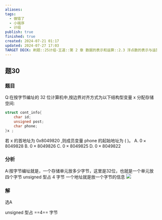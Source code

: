 ```yaml
---
aliases: 
tags:
  - 做错了
  - 小端序
  - 计组
publish: true
finished: true
created: 2024-07-21 01:17
updated: 2024-07-27 17:03
TARGET DECK: 刷题::25计组-王道::第 2 章 数据的表示和运算::2.3 浮点数的表示与运算::题30
---
```


## 题30
### 题目
Q:在按字节编址的 32 位计算机中,按边界对齐方式为以下结构型变量 $\mathrm{x}$ 分配存储空间:
```cpp
struct cont_info{
    char id;
    unsigned post;
    char phone;
}x ;
```
若 $\mathrm{x}$ 的首地址为 ${0x8049820}$ ,则成员变量 phone 的起始地址为 ( )。
A. $0 \times {8049828}$ B. $0 \times {8049826}$ C. $0 \times {8049825}$ D. $0 \times {8049822}$
### 分析
A:按字节编址就是，一个存储单元放多少字节，这里是32位，也就是一个单元放四个字节 
unsigned 型占 4 字节
一个地址就是放一个字节的信息 
![](https://img.hwenyi.live/202407271701274.webp)
### 解
选A
<!--ID: 1722087171497-->


unsigned 型占 ==4== 字节
<!--ID: 1722087171492-->
